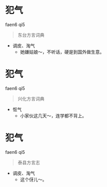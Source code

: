 # 犯气
faen6 qi5
> 东台方言词典
- 调皮、淘气
  - 她嫌姑娘～，不听话，硬是到国外做生意。

# 犯气
faen6 qi5
> 兴化方言词典
- 怄气
  - 小家伙这几天～，连学都不背上。

# 犯气
faen6 qi5
> 泰县方言志
- 调皮、淘气
  - 这个伢儿～。
